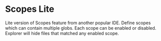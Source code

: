 # Scopes Lite

Lite version of Scopes feature from another popular IDE. Define scopes which can contain multiple globs. Each scope can be enabled or disabled. Explorer will hide files that matched any enabled scope.
